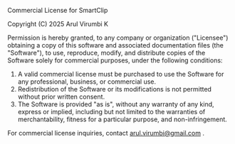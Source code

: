 Commercial License for SmartClip

Copyright (C) 2025 Arul Virumbi K

Permission is hereby granted, to any company or organization ("Licensee") obtaining a copy of this software and associated documentation files (the "Software"), to use, reproduce, modify, and distribute copies of the Software solely for commercial purposes, under the following conditions:

1. A valid commercial license must be purchased to use the Software for any professional, business, or commercial use.
2. Redistribution of the Software or its modifications is not permitted without prior written consent.
3. The Software is provided "as is", without any warranty of any kind, express or implied, including but not limited to the warranties of merchantability, fitness for a particular purpose, and non-infringement.

For commercial license inquiries, contact arul.virumbi@gmail.com .


